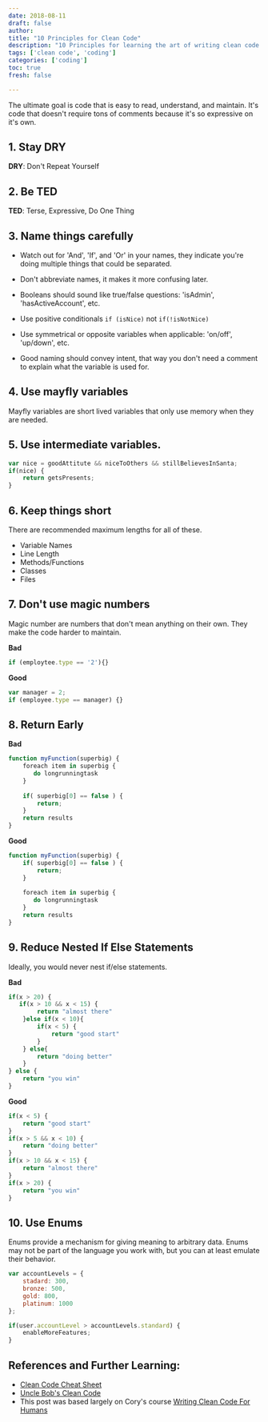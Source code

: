 ```yaml
---
date: 2018-08-11
draft: false
author:
title: "10 Principles for Clean Code"
description: "10 Principles for learning the art of writing clean code."
tags: ['clean code', 'coding']
categories: ['coding']
toc: true
fresh: false

---
```


The ultimate goal is code that is easy to read, understand, and maintain. It's code that doesn't require tons of comments because it's so expressive on it's own. 

##   1. **Stay DRY**

**DRY**: Don't Repeat Yourself

##   2. **Be TED**

**TED**: Terse, Expressive, Do One Thing

## 3.  **Name things carefully**

* Watch out for 'And', 'If', and 'Or' in your names, they indicate you're doing multiple things that could be separated.

* Don't abbreviate names, it makes it more confusing later.

* Booleans should sound like true/false questions: 'isAdmin', 'hasActiveAccount', etc.

* Use positive conditionals `if (isNice)` not `if(!isNotNice)`

* Use symmetrical or opposite variables when applicable: 'on/off', 'up/down', etc.

* Good naming should convey intent, that way you don't need a comment to explain what the variable is used for. 

## 4. Use mayfly variables

Mayfly variables are short lived variables that only use memory when they are needed.

## 5. Use intermediate variables. 

```js
var nice = goodAttitute && niceToOthers && stillBelievesInSanta;
if(nice) {
    return getsPresents;
}
```

## 6. **Keep things short**
There are recommended maximum lengths for all of these.

* Variable Names
* Line Length
* Methods/Functions
* Classes 
* Files 

## 7. Don't use magic numbers

Magic number are numbers that don't mean anything on their own. They make the code harder to maintain.

**Bad**

```js
if (employtee.type == '2'){}
```

**Good**

```js
var manager = 2;
if (employee.type == manager) {}
```

## 8. Return Early

**Bad**

```js
function myFunction(superbig) {
    foreach item in superbig {
       do longrunningtask
    }
    
    if( superbig[0] == false ) {
        return;
    }
    return results
}
```

**Good**

```js
function myFunction(superbig) {
    if( superbig[0] == false ) {
        return;
    }
    
    foreach item in superbig {
       do longrunningtask
    }
    return results
}
```

## 9. Reduce Nested If Else Statements

Ideally, you would never nest if/else statements.

**Bad**

```js
if(x > 20) {
   if(x > 10 && x < 15) {
    	return "almost there"
	}else if(x < 10){
    	if(x < 5) {
    		return "good start"
		}
    } else{
        return "doing better"
    }
} else {
    return "you win"
}
```

**Good**

```js
if(x < 5) {
    return "good start"
}
if(x > 5 && x < 10) {
    return "doing better"
}
if(x > 10 && x < 15) {
    return "almost there"
}
if(x > 20) {
    return "you win"
}
```

## 10. **Use Enums**

Enums provide a mechanism for giving meaning to arbitrary data. Enums may not be part of the language you work with, but you can at least emulate their behavior. 

```js
var accountLevels = {
    stadard: 300, 
    bronze: 500,
    gold: 800,
    platinum: 1000
};

if(user.accountLevel > accountLevels.standard) {
    enableMoreFeatures;
}
```

## References and Further Learning: 

- [Clean Code Cheat Sheet](https://www.bbv.ch/images/bbv/pdf/downloads/V2_Clean_Code_V3.pdf)
- [Uncle Bob's Clean Code](https://www.safaribooksonline.com/live-training/courses/clean-code/0636920194538)
- This post was based largely on Cory's course [Writing Clean Code For Humans](https://www.pluralsight.com/courses/writing-clean-code-humans)

